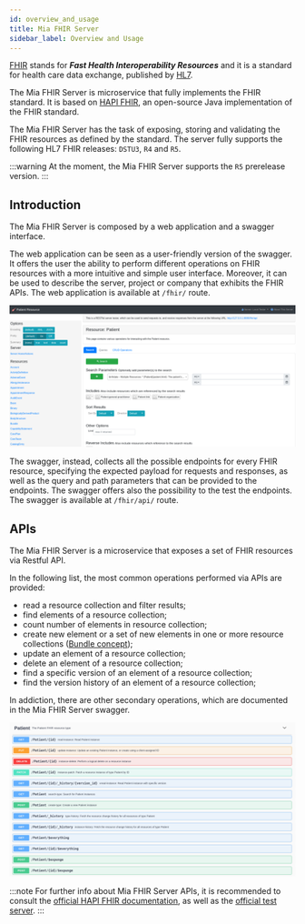 ```yaml
---
id: overview_and_usage
title: Mia FHIR Server
sidebar_label: Overview and Usage
---
```




[FHIR](http://hl7.org/fhir/) stands for **_Fast Health Interoperability Resources_** and it is a standard for health care data exchange, published by [HL7](http://hl7.org/).

The Mia FHIR Server is microservice that fully implements the FHIR standard. It is based on [HAPI FHIR](https://hapifhir.io/), an open-source Java implementation of the FHIR standard.

The Mia FHIR Server has the task of exposing, storing and validating the FHIR resources as defined by the standard. The server fully supports the following HL7 FHIR releases: `DSTU3`, `R4` and `R5`.

:::warning
At the moment, the Mia FHIR Server supports the `R5` prerelease version.
:::

## Introduction
The Mia FHIR Server is composed by a web application and a swagger interface.

The web application can be seen as a user-friendly version of the swagger. It offers the user the ability to perform different operations on FHIR resources with a more intuitive and simple user interface. Moreover, it can be used to describe the server, project or company that exhibits the FHIR APIs. The web application is available at `/fhir/` route.

![Web application](img/webapp.png)


The swagger, instead, collects all the possible endpoints for every FHIR resource, specifying the expected payload for requests and responses, as well as the query and path parameters that can be provided to the endpoints. The swagger offers also the possibility to the test the endpoints. The swagger is available at `/fhir/api/` route.

## APIs
The Mia FHIR Server is a microservice that exposes a set of FHIR resources via Restful API.

In the following list, the most common operations performed via APIs are provided:
* read a resource collection and filter results;
* find elements of a resource collection;
* count number of elements in resource collection;
* create new element or a set of new elements in one or more resource collections ([Bundle concept](https://www.hl7.org/fhir/r4/bundle.html));
* update an element of a resource collection;
* delete an element of a resource collection;
* find a specific version of an element of a resource collection;
* find the version history of an element of a resource collection;

In addiction, there are other secondary operations, which are documented in the Mia FHIR Server swagger.

![Swagger](img/swagger.png)

:::note
For further info about Mia FHIR Server APIs, it is recommended to consult the [official HAPI FHIR documentation](https://hapifhir.io/hapi-fhir/docs/), as well as the [official test server](http://hapi.fhir.org/).
:::
